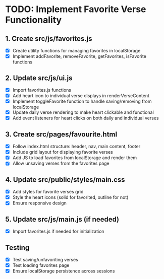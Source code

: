 # TODO: Implement Favorite Verse Functionality

## 1. Create src/js/favorites.js

- [x] Create utility functions for managing favorites in localStorage
- [x] Implement addFavorite, removeFavorite, getFavorites, isFavorite functions

## 2. Update src/js/ui.js

- [x] Import favorites.js functions
- [x] Add heart icon to individual verse displays in renderVerseContent
- [x] Implement toggleFavorite function to handle saving/removing from localStorage
- [x] Update daily verse rendering to make heart clickable and functional
- [x] Add event listeners for heart clicks on both daily and individual verses

## 3. Create src/pages/favourite.html

- [x] Follow index.html structure: header, nav, main content, footer
- [x] Include grid layout for displaying favorite verses
- [x] Add JS to load favorites from localStorage and render them
- [x] Allow unsaving verses from the favorites page

## 4. Update src/public/styles/main.css

- [x] Add styles for favorite verses grid
- [x] Style the heart icons (solid for favorited, outline for not)
- [x] Ensure responsive design

## 5. Update src/js/main.js (if needed)

- [x] Import favorites.js if needed for initialization

## Testing

- [x] Test saving/unfavoriting verses
- [x] Test loading favorites page
- [x] Ensure localStorage persistence across sessions

